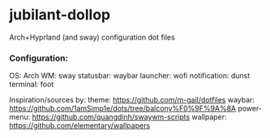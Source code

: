 # jubilant-dollop
Arch+Hyprland (and sway) configuration dot files

### Configuration:
OS: Arch
WM: sway
statusbar: waybar
launcher: wofi
notification: dunst
terminal: foot

Inspiration/sources by:
theme: https://github.com/m-gail/dotfiles
waybar: https://github.com/1amSimp1e/dots/tree/balcony%F0%9F%9A%8A
power-menu: https://github.com/quangdinh/swaywm-scripts
wallpaper: https://github.com/elementary/wallpapers
